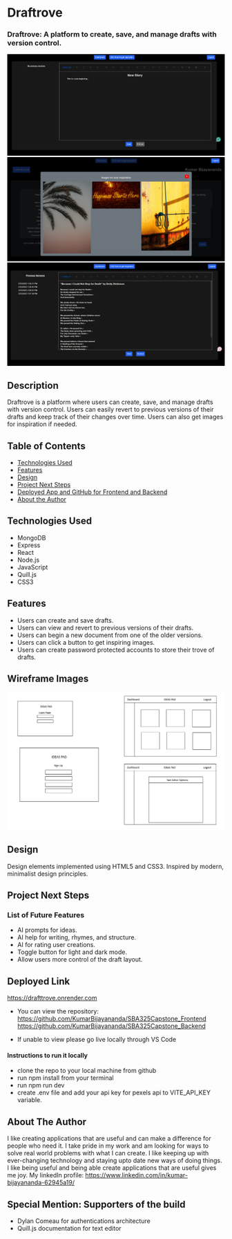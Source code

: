 # Draftrove

### Draftrove: A platform to create, save, and manage drafts with version control.
![Draftrove Screenshot](src/assets/Screenshot%202025-02-26%20225407.png)
![Draftrove Screenshot](src/assets/Screenshot%202025-02-26%20225431.png)
![Draftrove Screenshot](src/assets/Screenshot%202025-02-26%20225454.png)


## Description
Draftrove is a platform where users can create, save, and manage drafts with version control. Users can easily revert to previous versions of their drafts and keep track of their changes over time. Users can also get images for inspiration if needed.

## Table of Contents
* [Technologies Used](#technologiesused)
* [Features](#features)
* [Design](#design)
* [Project Next Steps](#nextsteps)
* [Deployed App and GitHub for Frontend and Backend](#deployment)
* [About the Author](#author)


## <a name="technologiesused"></a>Technologies Used
* MongoDB
* Express
* React
* Node.js
* JavaScript
* Quill.js
* CSS3

## Features
* Users can create and save drafts.
* Users can view and revert to previous versions of their drafts.
* Users can begin a new document from one of the older versions.
* Users can click a button to get inspiring images.
* Users can create password protected accounts to store their trove of drafts.

## Wireframe Images
![Draftrove Screenshot](src/assets/Capstone_Wireframe.png)

## <a name="design"></a>Design
Design elements implemented using HTML5 and CSS3. Inspired by modern, minimalist design principles.


## <a name="nextsteps"></a>Project Next Steps
### List of Future Features
* AI prompts for ideas.
* AI help for writing, rhymes, and structure.
* AI for rating user creations.
* Toggle button for light and dark mode.
* Allow users more control of the draft layout.

## <a name="deployment"></a>Deployed Link
https://drafttrove.onrender.com

* You can view the repository:
https://github.com/KumarBijayananda/SBA325Capstone_Frontend
https://github.com/KumarBijayananda/SBA325Capstone_Backend

* If unable to view please go live locally through VS Code
#### Instructions to run it locally
* clone the repo to your local machine from github
* run npm install from your terminal
* run npm run dev
* create .env file and add your api key for pexels api to VITE_API_KEY variable.

## <a name="author"></a>About The Author
I like creating applications that are useful and can make a difference for people who need it. I take pride in my work and am looking for ways to solve real world problems with what I can create. I like keeping up with ever-changing technology and staying upto date new ways of doing things. I like being useful and being able create applications that are useful gives me joy. My linkedIn profile: https://www.linkedin.com/in/kumar-bijayananda-62945a19/

## Special Mention: Supporters of the build
* Dylan Comeau for authentications architecture
* Quill.js documentation for text editor
